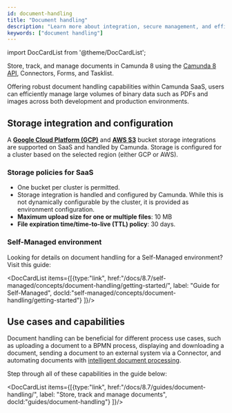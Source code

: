 ```yaml
---
id: document-handling
title: "Document handling"
description: "Learn more about integration, secure management, and efficient storage and retrieval of documents across development and production environments in a SaaS environment."
keywords: ["document handling"]
---
```


import DocCardList from '@theme/DocCardList';

Store, track, and manage documents in Camunda 8 using the [Camunda 8 API](/apis-tools/camunda-api-rest/specifications/create-documents.api.mdx), Connectors, Forms, and Tasklist.

Offering robust document handling capabilities within Camunda SaaS, users can efficiently manage large volumes of binary data such as PDFs and images across both development and production environments.

## Storage integration and configuration

A [**Google Cloud Platform (GCP)**](https://cloud.google.com/storage) and [**AWS S3**](https://aws.amazon.com/s3/) bucket storage integrations are supported on SaaS and handled by Camunda.
Storage is configured for a cluster based on the selected region (either GCP or AWS).

### Storage policies for SaaS

- One bucket per cluster is permitted.
- Storage integration is handled and configured by Camunda. While this is not dynamically configurable by the cluster, it is provided as environment configuration.
- **Maximum upload size for one or multiple files**: 10 MB
- **File expiration time/time-to-live (TTL) policy**: 30 days.

### Self-Managed environment

Looking for details on document handling for a Self-Managed environment? Visit this guide:

<DocCardList items={[{type:"link", href:"/docs/8.7/self-managed/concepts/document-handling/getting-started/", label: "Guide for Self-Managed", docId:"self-managed/concepts/document-handling/getting-started"}
]}/>

## Use cases and capabilities

Document handling can be beneficial for different process use cases, such as uploading a document to a BPMN process, displaying and downloading a document, sending a document to an external system via a Connector, and automating documents with [intelligent document processing](/components/modeler/web-modeler/idp/idp-example.md).

Step through all of these capabilities in the guide below:

<DocCardList items={[{type:"link", href:"/docs/8.7/guides/document-handling/", label: "Store, track and manage documents", docId:"guides/document-handling"}
]}/>
